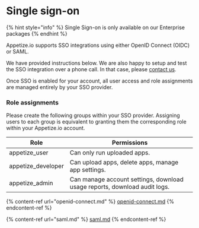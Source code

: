 # Single sign-on

{% hint style="info" %}
Single Sign-on is only available on our Enterprise packages
{% endhint %}

Appetize.io supports SSO integrations using either OpenID Connect (OIDC) or SAML.

We have provided instructions below. We are also happy to setup and test the SSO integration over a phone call. In that case, please [contact us](mailto:hello@appetize.io).

Once SSO is enabled for your account, all user access and role assignments are managed entirely by your SSO provider.&#x20;

### Role assignments

Please create the following groups within your SSO provider. Assigning users to each group is equivalent to granting them the corresponding role within your Appetize.io account.&#x20;

| Role                | Permissions                                                               |
| ------------------- | ------------------------------------------------------------------------- |
| appetize\_user      | Can only run uploaded apps.                                               |
| appetize\_developer | Can upload apps, delete apps, manage app settings.                        |
| appetize\_admin     | Can manage account settings, download usage reports, download audit logs. |



{% content-ref url="openid-connect.md" %}
[openid-connect.md](openid-connect.md)
{% endcontent-ref %}

{% content-ref url="saml.md" %}
[saml.md](saml.md)
{% endcontent-ref %}



